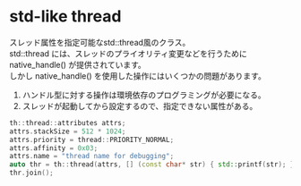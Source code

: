 # std-like thread
スレッド属性を指定可能なstd::thread風のクラス。  
std::thread には、スレッドのプライオリティ変更などを行うために native_handle() が提供されています。  
しかし native_handle() を使用した操作にはいくつかの問題があります。

1. ハンドル型に対する操作は環境依存のプログラミングが必要になる。
1. スレッドが起動してから設定するので、指定できない属性がある。
```cpp
th::thread::attributes attrs;
attrs.stackSize = 512 * 1024;
attrs.priority = thread::PRIORITY_NORMAL;
attrs.affinity = 0x03;
attrs.name = "thread name for debugging";
auto thr = th::thread(attrs, [] (const char* str) { std::printf(str); }, "hello, world");
thr.join();
```
